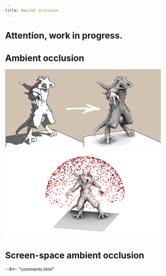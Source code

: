 ```yaml
---
title: Ambient occlusion
---
```


# Attention, work in progress.

# Ambient occlusion

[![](ssao/teaser.jpg)](ssao/teaser.jpg)

![](ssao/samples.jpg)

# Screen-space ambient occlusion

--8<-- "comments.html"

